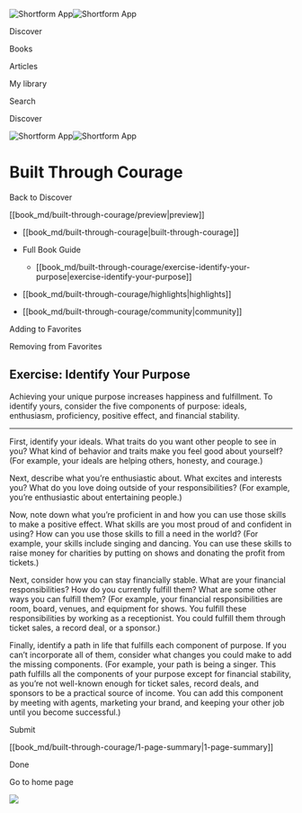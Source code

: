 ![Shortform App](/img/logo.36a2399e.svg)![Shortform App](/img/logo-dark.70c1b072.svg)

Discover

Books

Articles

My library

Search

Discover

![Shortform App](/img/logo.36a2399e.svg)![Shortform App](/img/logo-dark.70c1b072.svg)

# Built Through Courage

Back to Discover

[[book_md/built-through-courage/preview|preview]]

  * [[book_md/built-through-courage|built-through-courage]]
  * Full Book Guide

    * [[book_md/built-through-courage/exercise-identify-your-purpose|exercise-identify-your-purpose]]
  * [[book_md/built-through-courage/highlights|highlights]]
  * [[book_md/built-through-courage/community|community]]



Adding to Favorites 

Removing from Favorites 

## Exercise: Identify Your Purpose

Achieving your unique purpose increases happiness and fulfillment. To identify yours, consider the five components of purpose: ideals, enthusiasm, proficiency, positive effect, and financial stability.

* * *

First, identify your ideals. What traits do you want other people to see in you? What kind of behavior and traits make you feel good about yourself? (For example, your ideals are helping others, honesty, and courage.)

Next, describe what you’re enthusiastic about. What excites and interests you? What do you love doing outside of your responsibilities? (For example, you’re enthusiastic about entertaining people.)

Now, note down what you’re proficient in and how you can use those skills to make a positive effect. What skills are you most proud of and confident in using? How can you use those skills to fill a need in the world? (For example, your skills include singing and dancing. You can use these skills to raise money for charities by putting on shows and donating the profit from tickets.)

Next, consider how you can stay financially stable. What are your financial responsibilities? How do you currently fulfill them? What are some other ways you can fulfill them? (For example, your financial responsibilities are room, board, venues, and equipment for shows. You fulfill these responsibilities by working as a receptionist. You could fulfill them through ticket sales, a record deal, or a sponsor.)

Finally, identify a path in life that fulfills each component of purpose. If you can’t incorporate all of them, consider what changes you could make to add the missing components. (For example, your path is being a singer. This path fulfills all the components of your purpose except for financial stability, as you’re not well-known enough for ticket sales, record deals, and sponsors to be a practical source of income. You can add this component by meeting with agents, marketing your brand, and keeping your other job until you become successful.)

Submit 

[[book_md/built-through-courage/1-page-summary|1-page-summary]]

Done

Go to home page 

![](https://bat.bing.com/action/0?ti=56018282&Ver=2&mid=ca05e050-63d4-4f28-97d8-bce017e3f6b3&sid=49fff5b0636c11eeb9c611038afc8668&vid=4a005010636c11ee80c703d4c4a7acd5&vids=0&msclkid=N&pi=0&lg=en-US&sw=800&sh=600&sc=24&nwd=1&tl=Shortform%20%7C%20Book&p=https%3A%2F%2Fwww.shortform.com%2Fapp%2Fbook%2Fbuilt-through-courage%2Fexercise-identify-your-purpose&r=&lt=452&evt=pageLoad&sv=1&rn=877222)
